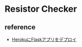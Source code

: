 # Resistor Checker



## reference
* [HerokuにFlaskアプリをデプロイ](https://qiita.com/redpanda/items/a056daea48b545250ce7)
